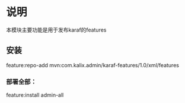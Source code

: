 # 说明
  本模块主要功能是用于发布karaf的features
## 安装
  feature:repo-add mvn:com.kalix.admin/karaf-features/1.0/xml/features
### 部署全部：
  feature:install admin-all